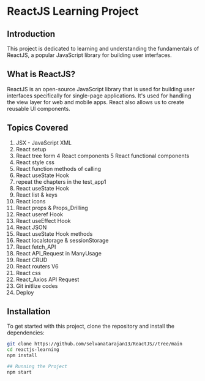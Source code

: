 # ReactJS Learning Project

## Introduction

This project is dedicated to learning and understanding the fundamentals of ReactJS, a popular JavaScript library for building user interfaces.

## What is ReactJS?

ReactJS is an open-source JavaScript library that is used for building user interfaces specifically for single-page applications. It's used for handling the view layer for web and mobile apps. React also allows us to create reusable UI components.

## Topics Covered

1. JSX - JavaScript XML 
2. React setup
3. React tree form
4 React components
5 React functional components
5. React style css
6. React function methods of calling
7. React  useState Hook
8. repeat the chapters in the test_app1
9. React useState Hook
10. React list & keys
11. React icons
12. React props & Props_Drilling
13. React useref Hook
14. React useEffect Hook
15. React JSON
16. React useState Hook methods
17. React localstorage & sessionStorage
18. React fetch_API
19. React API_Request in ManyUsage
20. React CRUD
21. React routers V6
22. React css
23. React_Axios API Request
24. Git initlize codes
25. Deploy

## Installation

To get started with this project, clone the repository and install the dependencies:

```bash
git clone https://github.com/selvanatarajan13/ReactJS//tree/main
cd reactjs-learning
npm install

## Running the Project
npm start
